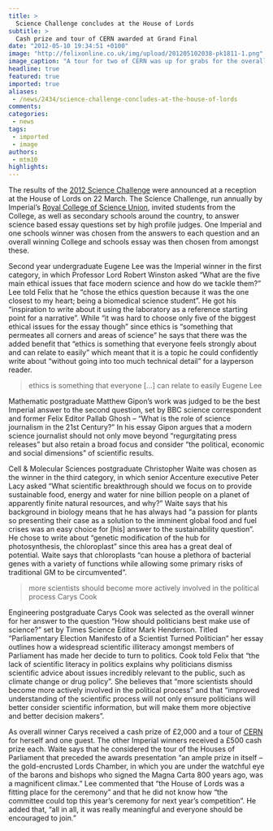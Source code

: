 ```yaml
---
title: >
  Science Challenge concludes at the House of Lords
subtitle: >
  Cash prize and tour of CERN awarded at Grand Final
date: "2012-05-10 19:34:51 +0100"
image: "http://felixonline.co.uk/img/upload/201205102038-pk1811-1.png"
image_caption: "A tour for two of CERN was up for grabs for the overall winner"
headline: true
featured: true
imported: true
aliases:
 - /news/2434/science-challenge-concludes-at-the-house-of-lords
comments:
categories:
 - news
tags:
 - imported
 - image
authors:
 - mtm10
highlights:
---
```


The results of the [2012 Science Challenge](http://www.rcsu.org.uk/sciencechallenge) were announced at a reception at the House of Lords on 22 March. The Science Challenge, run annually by Imperial’s [Royal College of Science Union](http://www.rcsu.org.uk), invited students from the College, as well as secondary schools around the country, to answer science based essay questions set by high profile judges. One Imperial and one schools winner was chosen from the answers to each question and an overall winning College and schools essay was then chosen from amongst these.

Second year undergraduate Eugene Lee was the Imperial winner in the first category, in which Professor Lord Robert Winston asked “What are the five main ethical issues that face modern science and how do we tackle them?” Lee told Felix that he “chose the ethics question because it was the one closest to my heart; being a biomedical science student”. He got his “inspiration to write about it using the laboratory as a reference starting point for a narrative”. While “it was hard to choose only five of the biggest ethical issues for the essay though” since ethics is “something that permeates all corners and areas of science” he says that there was the added benefit that “ethics is something that everyone feels strongly about and can relate to easily” which meant that it is a topic he could confidently write about “without going into too much technical detail” for a layperson reader.

> ethics is something that everyone [...] can relate to easily
> Eugene Lee

Mathematic postgraduate Matthew Gipon’s work was judged to be the best Imperial answer to the second question, set by BBC science correspondent and former Felix Editor Pallab Ghosh – “What is the role of science journalism in the 21st Century?” In his essay Gipon argues that a modern science journalist should not only move beyond “regurgitating press releases” but also retain a broad focus and consider “the political, economic and social dimensions” of scientific results.

Cell & Molecular Sciences postgraduate Christopher Waite was chosen as the winner in the third category, in which senior Accenture executive Peter Lacy asked “What scientific breakthrough should we focus on to provide sustainable food, energy and water for nine billion people on a planet of apparently finite natural resources, and why?” Waite says that his background in biology means that he has always had “a passion for plants so presenting their case as a solution to the imminent global food and fuel crises was an easy choice for [his] answer to the sustainability question”. He chose to write about “genetic modification of the hub for photosynthesis, the chloroplast” since this area has a great deal of potential. Waite says that chloroplasts “can house a plethora of bacterial genes with a variety of functions while allowing some primary risks of traditional GM to be circumvented”.

> more scientists should become more actively involved in the political process
> Carys Cook

Engineering postgraduate Carys Cook was selected as the overall winner for her answer to the question “How should politicians best make use of science?” set by Times Science Editor Mark Henderson. Titled “Parliamentary Election Manifesto of a Scientist Turned Politician” her essay outlines how a widespread scientific illiteracy amongst members of Parliament has made her decide to turn to politics. Cook told Felix that “the lack of scientific literacy in politics explains why politicians dismiss scientific advice about issues incredibly relevant to the public, such as climate change or drug policy”. She believes that “more scientists should become more actively involved in the political process” and that “improved understanding of the scientific process will not only ensure politicians will better consider scientific information, but will make them more objective and better decision makers”.

As overall winner Carys received a cash prize of £2,000 and a tour of [CERN](http://public.web.cern.ch/public/) for herself and one guest. The other Imperial winners received a £500 cash prize each. Waite says that he considered the tour of the Houses of Parliament that preceded the awards presentation “an ample prize in itself – the gold-encrusted Lords Chamber, in which you are under the watchful eye of the barons and bishops who signed the Magna Carta 800 years ago, was a magnificent climax.” Lee commented that “the House of Lords was a fitting place for the ceremony” and that he did not know how “the committee could top this year’s ceremony for next year’s competition”. He added that, “all in all, it was really meaningful and everyone should be encouraged to join.”
